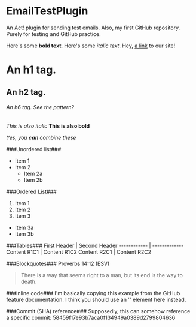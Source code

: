 # EmailTestPlugin
An Act! plugin for sending test emails.  Also, my first GitHub repository.
Purely for testing and GitHub practice.

Here's some **bold text**.
Here's some *italic text*.
Hey, [a link](http://www.compu-tutor.net) to our site!

# An h1 tag.
## An h2 tag.
###### An h6 tag.  See the pattern?
_This is also italic_
__This is also bold__

_Yes, you **can** combine these_

###Unordered list###
* Item 1
* Item 2
  * Item 2a
  * Item 2b

###Ordered List###
1. Item 1
2. Item 2
3. Item 3
  * Item 3a
  * Item 3b

###Tables###
First Header | Second Header
------------ | -------------
Content R1C1 | Content R1C2
Content R2C1 | Content R2C2

###Blockquotes###
Proverbs 14:12 (ESV)
> There is a way that seems right to a man,
> but its end is the way to death.

###Inline code###
I'm basically copying this example from the GitHub feature documentation.
I think you should use an '<addr>' element here instead.

###Commit (SHA) reference###
Supposedly, this can somehow reference a specific commit: 58459f17e93b7aca0f134949a0389d2799804636
